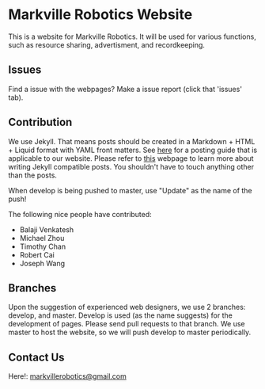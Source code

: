 # Markville Robotics Website
This is a website for Markville Robotics. It will be used for various functions, such as resource sharing, advertisment, and recordkeeping.

## Issues
Find a issue with the webpages? Make a issue report (click that 'issues' tab).

## Contribution 
We use Jekyll. That means posts should be created in a Markdown + HTML + Liquid format with YAML front matters. See [here](README%20(Make%20a%20Post).md) for a posting guide that is applicable to our website. Please refer to [this](https://jekyllrb.com/docs/posts/) webpage to learn more about writing Jekyll compatible posts. You shouldn't have to touch anything other than the posts.

When develop is being pushed to master, use "Update" as the name of the push!


The following nice people have contributed:
- Balaji Venkatesh
- Michael Zhou
- Timothy Chan
- Robert Cai
- Joseph Wang

## Branches
Upon the suggestion of experienced web designers, we use 2 branches: develop, and master. Develop is used (as the name suggests) for the development of pages. Please send pull requests to that branch. We use master to host the website, so we will push develop to master periodically. 

## Contact Us
Here!: markvillerobotics@gmail.com
